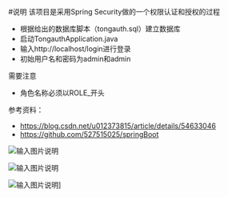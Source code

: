#说明
 该项目是采用Spring Security做的一个权限认证和授权的过程<br>
 * 根据给出的数据库脚本（tongauth.sql）建立数据库
 * 启动TongauthApplication.java
 * 输入http://localhost/login进行登录
 * 初始用户名和密码为admin和admin<br>
 
 需要注意
 * 角色名称必须以ROLE_开头<br>
 
参考资料：
* https://blog.csdn.net/u012373815/article/details/54633046
* https://github.com/527515025/springBoot

![输入图片说明](https://gitee.com/uploads/images/2018/0419/115058_d6417447_1224684.png "2.png")

![输入图片说明](https://gitee.com/uploads/images/2018/0419/115253_4547b1d8_1224684.png "1.png")

![输入图片说明](https://gitee.com/uploads/images/2018/0419/115120_a60ee04d_1224684.jpeg "认证.jpg")]
